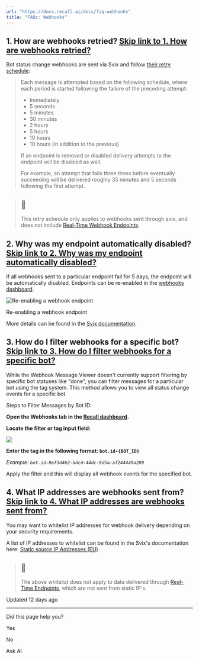 ```yaml
---
url: "https://docs.recall.ai/docs/faq-webhooks"
title: "FAQs: Webhooks"
---
```


## 1\. How are webhooks retried?   [Skip link to 1. How are webhooks retried?](https://docs.recall.ai/docs/faq-webhooks\#1-how-are-webhooks-retried)

Bot status change webhooks are sent via Svix and follow [their retry schedule](https://docs.svix.com/retries#the-schedule):

> Each message is attempted based on the following schedule, where each period is started following the failure of the preceding attempt:
>
> - Immediately
> - 5 seconds
> - 5 minutes
> - 30 minutes
> - 2 hours
> - 5 hours
> - 10 hours
> - 10 hours (in addition to the previous)
>
> If an endpoint is removed or disabled delivery attempts to the endpoint will be disabled as well.
>
> For example, an attempt that fails three times before eventually succeeding will be delivered roughly 35 minutes and 5 seconds following the first attempt.

> ## 📘
>
> This retry schedule only applies to webhooks sent through svix, and does not include [Real-Time Webhook Endpoints](https://docs.recall.ai/docs/real-time-webhook-endpoints).

## 2\. Why was my endpoint automatically disabled?   [Skip link to 2. Why was my endpoint automatically disabled?](https://docs.recall.ai/docs/faq-webhooks\#2-why-was-my-endpoint-automatically-disabled)

If all webhooks sent to a particular endpoint fail for 5 days, the endpoint will be automatically disabled. Endpoints can be re-enabled in the [webhooks dashboard](https://api.recall.ai/dashboard/webhooks/).

![Re-enabling a webhook endpoint](https://files.readme.io/aa34cb6-CleanShot_2024-04-08_at_13.46.21.png)

Re-enabling a webhook endpoint

More details can be found in the [Svix documentation](https://docs.svix.com/retries#disabling-failing-endpoints).

## 3\. How do I filter webhooks for a specific bot?   [Skip link to 3. How do I filter webhooks for a specific bot?](https://docs.recall.ai/docs/faq-webhooks\#3-how-do-i-filter-webhooks-for-a-specific-bot)

While the Webhook Message Viewer doesn't currently support filtering by specific bot statuses like "done", you can filter messages for a particular bot using the tag system. This method allows you to view all status change events for a specific bot.

Steps to Filter Messages by Bot ID:

**Open the Webhooks tab in the [Recall dashboard](https://recall.ai/login).**

**Locate the filter or tag input field:**

![](https://files.readme.io/89415d7285671cae3d2618b4e552ad42a72ac9cd1612a3626863cdc7df1e5dc3-CleanShot_2025-03-17_at_15.18.34.png)

**Enter the tag in the following format: `bot.id-{BOT_ID}`**

_Example: `bot.id-8ef3d462-bdcd-44dc-9d5a-af244449a209`_

Apply the filter and this will display all webhook events for the specified bot.

## 4\. What IP addresses are webhooks sent from?   [Skip link to 4. What IP addresses are webhooks sent from?](https://docs.recall.ai/docs/faq-webhooks\#4-what-ip-addresses-are-webhooks-sent-from)

You may want to whitelist IP addresses for webhook delivery depending on your security requirements.

A list of IP addresses to whitelist can be found in the Svix's documentation here: [Static source IP Addresses (EU)](https://docs.svix.com/receiving/source-ips#eu)

> ## 📘
>
> The above whitelist does not apply to data delivered through [Real-Time Endpoints](https://docs.recall.ai/docs/real-time-endpoints), which are not sent from static IP's.

Updated 12 days ago

* * *

Did this page help you?

Yes

No

Ask AI
